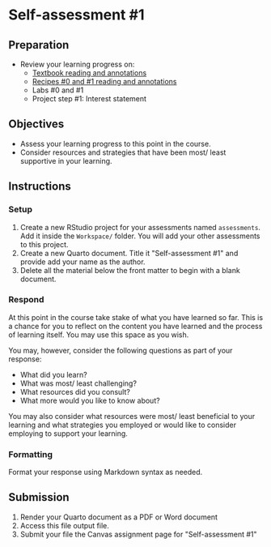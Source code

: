 # Self-assessment #1

## Preparation

- Review your learning progress on:
  - [Textbook reading and annotations](https://qtalr.github.io/book)
  - [Recipes #0 and #1 reading and annotations](https://qtalr.github.io/qtalrkit/articles/)
  - Labs #0 and #1
  - Project step #1: Interest statement

## Objectives

- Assess your learning progress to this point in the course.
- Consider resources and strategies that have been most/ least supportive in your learning.

## Instructions

### Setup

1. Create a new RStudio project for your assessments named `assessments`. Add it inside the `Workspace/` folder. You will add your other assessments to this project.
2. Create a new Quarto document. Title it "Self-assessment #1" and provide add your name as the author.
3. Delete all the material below the front matter to begin with a blank document.

### Respond

At this point in the course take stake of what you have learned so far. This is a chance for you to reflect on the content you have learned and the process of learning itself. You may use this space as you wish.

You may, however, consider the following questions as part of your response:

- What did you learn?
- What was most/ least challenging?
- What resources did you consult?
- What more would you like to know about?

You may also consider what resources were most/ least beneficial to your learning and what strategies you employed or would like to consider employing to support your learning.

### Formatting

Format your response using Markdown syntax as needed.

## Submission

1. Render your Quarto document as a PDF or Word document
2. Access this file output file.
3. Submit your file the Canvas assignment page for "Self-assessment #1"
